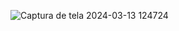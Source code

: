 ![Captura de tela 2024-03-13 124724](https://github.com/KauaaCastro/Estudos-da-faculdade/assets/162861675/9631e224-e38d-4014-91be-f1d4418d05e4)
